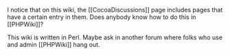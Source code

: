 I notice that on this wiki, the [[CocoaDiscussions]] page includes pages that have a certain entry in them. Does anybody know how to do this in [[PHPWiki]]?

This wiki is written in Perl.  Maybe ask in another forum where folks who use and admin [[PHPWiki]] hang out.